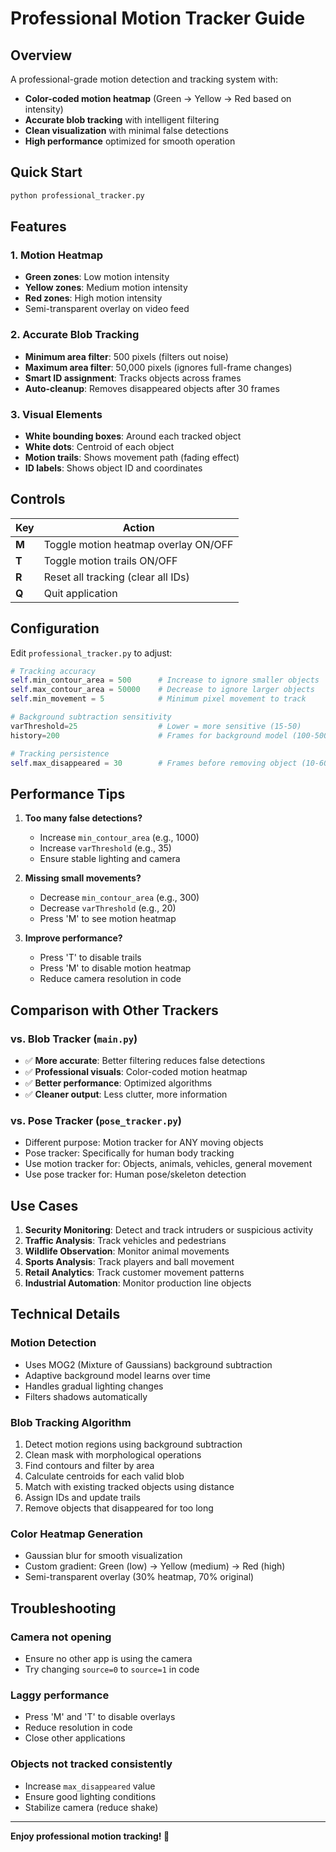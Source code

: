 # Professional Motion Tracker Guide

## Overview
A professional-grade motion detection and tracking system with:
- **Color-coded motion heatmap** (Green → Yellow → Red based on intensity)
- **Accurate blob tracking** with intelligent filtering
- **Clean visualization** with minimal false detections
- **High performance** optimized for smooth operation

## Quick Start

```bash
python professional_tracker.py
```

## Features

### 1. Motion Heatmap
- **Green zones**: Low motion intensity
- **Yellow zones**: Medium motion intensity  
- **Red zones**: High motion intensity
- Semi-transparent overlay on video feed

### 2. Accurate Blob Tracking
- **Minimum area filter**: 500 pixels (filters out noise)
- **Maximum area filter**: 50,000 pixels (ignores full-frame changes)
- **Smart ID assignment**: Tracks objects across frames
- **Auto-cleanup**: Removes disappeared objects after 30 frames

### 3. Visual Elements
- **White bounding boxes**: Around each tracked object
- **White dots**: Centroid of each object
- **Motion trails**: Shows movement path (fading effect)
- **ID labels**: Shows object ID and coordinates

## Controls

| Key | Action |
|-----|--------|
| **M** | Toggle motion heatmap overlay ON/OFF |
| **T** | Toggle motion trails ON/OFF |
| **R** | Reset all tracking (clear all IDs) |
| **Q** | Quit application |

## Configuration

Edit `professional_tracker.py` to adjust:

```python
# Tracking accuracy
self.min_contour_area = 500      # Increase to ignore smaller objects
self.max_contour_area = 50000    # Decrease to ignore larger objects
self.min_movement = 5            # Minimum pixel movement to track

# Background subtraction sensitivity
varThreshold=25                  # Lower = more sensitive (15-50)
history=200                      # Frames for background model (100-500)

# Tracking persistence
self.max_disappeared = 30        # Frames before removing object (10-60)
```

## Performance Tips

1. **Too many false detections?**
   - Increase `min_contour_area` (e.g., 1000)
   - Increase `varThreshold` (e.g., 35)
   - Ensure stable lighting and camera

2. **Missing small movements?**
   - Decrease `min_contour_area` (e.g., 300)
   - Decrease `varThreshold` (e.g., 20)
   - Press 'M' to see motion heatmap

3. **Improve performance?**
   - Press 'T' to disable trails
   - Press 'M' to disable motion heatmap
   - Reduce camera resolution in code

## Comparison with Other Trackers

### vs. Blob Tracker (`main.py`)
- ✅ **More accurate**: Better filtering reduces false detections
- ✅ **Professional visuals**: Color-coded motion heatmap
- ✅ **Better performance**: Optimized algorithms
- ✅ **Cleaner output**: Less clutter, more information

### vs. Pose Tracker (`pose_tracker.py`)
- Different purpose: Motion tracker for ANY moving objects
- Pose tracker: Specifically for human body tracking
- Use motion tracker for: Objects, animals, vehicles, general movement
- Use pose tracker for: Human pose/skeleton detection

## Use Cases

1. **Security Monitoring**: Detect and track intruders or suspicious activity
2. **Traffic Analysis**: Track vehicles and pedestrians
3. **Wildlife Observation**: Monitor animal movements
4. **Sports Analysis**: Track players and ball movement
5. **Retail Analytics**: Track customer movement patterns
6. **Industrial Automation**: Monitor production line objects

## Technical Details

### Motion Detection
- Uses MOG2 (Mixture of Gaussians) background subtraction
- Adaptive background model learns over time
- Handles gradual lighting changes
- Filters shadows automatically

### Blob Tracking Algorithm
1. Detect motion regions using background subtraction
2. Clean mask with morphological operations
3. Find contours and filter by area
4. Calculate centroids for each valid blob
5. Match with existing tracked objects using distance
6. Assign IDs and update trails
7. Remove objects that disappeared for too long

### Color Heatmap Generation
- Gaussian blur for smooth visualization
- Custom gradient: Green (low) → Yellow (medium) → Red (high)
- Semi-transparent overlay (30% heatmap, 70% original)

## Troubleshooting

### Camera not opening
- Ensure no other app is using the camera
- Try changing `source=0` to `source=1` in code

### Laggy performance
- Press 'M' and 'T' to disable overlays
- Reduce resolution in code
- Close other applications

### Objects not tracked consistently
- Increase `max_disappeared` value
- Ensure good lighting conditions
- Stabilize camera (reduce shake)

---

**Enjoy professional motion tracking! 🎯**
